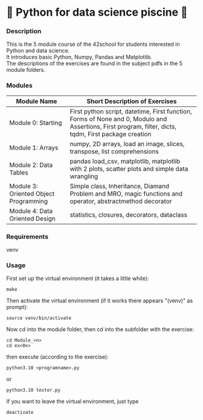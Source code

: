 # 🐍 Python for data science piscine 🐍
### Description
This is the 5 module course of the 42school for students interested in Python and data science.  
It introduces basic Python, Numpy, Pandas and Matplotlib.  
The descriptions of the exercises are found in the subject pdfs in the 5 module folders.  
### Modules
| Module Name       | Short Description of Exercises                       |
|-------------------|-----------------------------------------------------|
| Module 0: Starting  | First python script, datetime, First function, Forms of None and 0, Modulo and Assertions, First program, filter, dicts, tqdm, First package creation |
| Module 1: Arrays   | numpy, 2D arrays, load an image, slices, transpose, list comprehensions |
| Module 2: Data Tables  | pandas load_csv, matplotlib, matplotlib with 2 plots, scatter plots and simple data wrangling |
| Module 3: Oriented Object Programming | Simple class, Inheritance, Diamand Problem and MRO, magic functions and operator, abstractmethod decorator |
| Module 4: Data Oriented Design | statistics, closures, decorators, dataclass |
### Requirements
venv
### Usage
First set up the virtual environment (it takes a little while):
```
make
```
Then activate the virtual environment (if it works there appears "(venv)" as prompt):
```
source venv/bin/activate
```
  
Now cd into the module folder, then cd into the subfolder with the exercise:
```
cd Module_<n>
cd ex<0x>
```
then execute (according to the exercise):
```
python3.10 <programname>.py
```
or
```
python3.10 tester.py
```

If you want to leave the virtual environment, just type
```
deactivate
```
